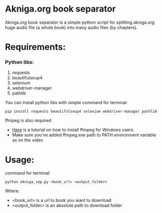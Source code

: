 # Akniga.org book separator
Akniga.org book separator is a simple python script for splitting akniga.org huge audio file (a whole book) into many audio files (by chapters).
# Requirements:
### Python libs:
1. requests
1. beautifulsoup4 
1. selenium
1. webdriver-manager
1. pathlib

You can install python libs with simple command for terminal:
```
pip install requests beautifulsoup4 selenium webdriver-manager pathlib
```

ffmpeg is also required
* [Here](https://www.youtube.com/watch?v=jZLqNocSQDM) is a tutorial on how to install ffmpeg for Windows users.
* Make sure you've added ffmpeg.exe path to PATH environment variable as on the video

# Usage:
command for terminal:

```
python akniga_sep.py <book_url> <output_folder>
```
Where:
- <book_url> is a url to book you want to download
- <output_folder> is an absolute path to download folder
